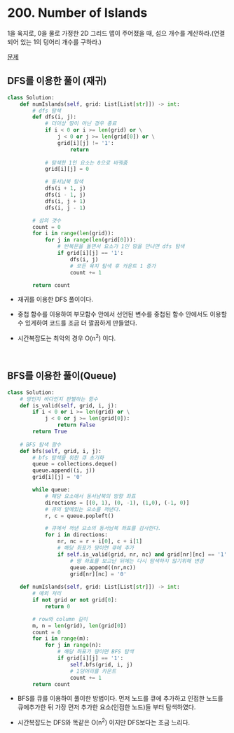 # 200. Number of Islands

1을 육지로, 0을 물로 가정한 2D 그리드 맵이 주어졌을 때, 섬으 개수를 계산하라.(연결되어 있는 1의 덩어리 개수를 구하라.)

[문제](https://leetcode.com/problems/number-of-islands/)

## DFS를 이용한 풀이 (재귀)

```python
class Solution:
    def numIslands(self, grid: List[List[str]]) -> int:
        # dfs 탐색
        def dfs(i, j):
            # 더이상 땅이 아닌 경우 종료
            if i < 0 or i >= len(grid) or \
                j < 0 or j >= len(grid[0]) or \
                grid[i][j] != '1':
                    return
            
            # 탐색한 1인 요소는 0으로 바꿔줌
            grid[i][j] = 0

            # 동서남북 탐색
            dfs(i + 1, j)
            dfs(i - 1, j)
            dfs(i, j + 1)
            dfs(i, j - 1)

        # 섬의 갯수
        count = 0
        for i in range(len(grid)):
            for j in range(len(grid[0])):
                # 반복문을 돌면서 요소가 1인 땅을 만나면 dfs 탐색
                if grid[i][j] == '1':
                    dfs(i, j)
                    # 모든 육지 탐색 후 카운트 1 증가
                    count += 1

        return count
```

- 재귀를 이용한 DFS 풀이이다.

- 중첩 함수를 이용하여 부모함수 안에서 선언된 변수를 중첩된 함수 안에서도 이용할 수 있게하여 코드를 조금 더 깔끔하게 만들었다.

- 시간복잡도는 최악의 경우 O(n<sup>2</sup>) 이다.

<br>

## BFS를 이용한 풀이(Queue)

```python
class Solution:
    # 땅인지 바다인지 판별하는 함수
    def is_valid(self, grid, i, j):
        if i < 0 or i >= len(grid) or \
            j < 0 or j >= len(grid[0]):
                return False
        return True
        
    # BFS 탐색 함수
    def bfs(self, grid, i, j):
        # bfs 탐색을 위한 큐 초기화
        queue = collections.deque()
        queue.append((i, j))
        grid[i][j] = '0'

        while queue:
            # 해당 요소애서 동서남북의 방향 좌표
            directions = [(0, 1), (0, -1), (1,0), (-1, 0)]
            # 큐의 앞에있는 요소를 꺼낸다.
            r, c = queue.popleft()

            # 큐에서 꺼낸 요소의 동서남북 좌표를 검사한다.
            for i in directions:
                nr, nc = r + i[0], c + i[1]
                # 해당 좌표가 땅이면 큐에 추가
                if self.is_valid(grid, nr, nc) and grid[nr][nc] == '1':
                    # 땅 좌표를 보고난 뒤에는 다시 탐색하지 않기위해 변경
                    queue.append((nr,nc))
                    grid[nr][nc] = '0'
        
    def numIslands(self, grid: List[List[str]]) -> int:     
        # 예외 처리
        if not grid or not grid[0]:
            return 0

        # row와 column 길이
        m, n = len(grid), len(grid[0])
        count = 0
        for i in range(m):
            for j in range(n):
                # 해당 좌표가 땅이면 BFS 탐색
                if grid[i][j] == '1':
                    self.bfs(grid, i, j)
                    # 1덩어리를 카운트
                    count += 1
        return count
```

- BFS를 큐를 이용하여 풀이한 방법이다. 먼저 노드를 큐에 추가하고 인접한 노드를 큐에추가한 뒤 가장 먼저 추가한 요소(인접한 노드)들 부터 탐색하였다.

- 시간복잡도는 DFS와 똑같은 O(n<sup>2</sup>) 이지만 DFS보다는 조금 느리다.